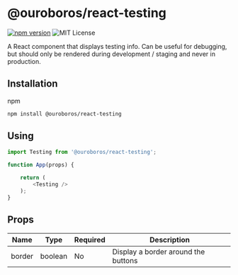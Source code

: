 # @ouroboros/react-testing

[![npm version](https://img.shields.io/npm/v/@ouroboros/react-testing.svg)](https://www.npmjs.com/package/@ouroboros/react-testing) ![MIT License](https://img.shields.io/npm/l/@ouroboros/react-testing.svg)

A React component that displays testing info. Can be useful for debugging, but should only be rendered during development / staging and never in production.

## Installation
npm
```bash
npm install @ouroboros/react-testing
```

## Using
```javascript
import Testing from '@ouroboros/react-testing';

function App(props) {

	return (
		<Testing />
	);
}
```

## Props

| Name | Type | Required | Description |
|--|--|--|--|
| border | boolean | No | Display a border around the buttons |
